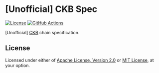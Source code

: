 # [Unofficial] CKB Spec

[![License]](#license)
[![GitHub Actions]](https://github.com/unofficial-ckb/uckb-spec/actions)

[Unofficial] [CKB] chain specification.

[License]: https://img.shields.io/badge/License-Apache--2.0%20OR%20MIT-blue.svg
[GitHub Actions]: https://github.com/unofficial-ckb/uckb-spec/workflows/CI/badge.svg

## License

Licensed under either of [Apache License, Version 2.0] or [MIT License], at your option.

[Apache License, Version 2.0]: LICENSE-APACHE
[MIT License]: LICENSE-MIT

[CKB]: https://github.com/nervosnetwork/ckb
